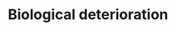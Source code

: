 ---
title: Biological deterioration
longTitle: 'Biological deterioration'
tags:
- gccommon
usedFor:
- "[[Biodegradation]]"
---